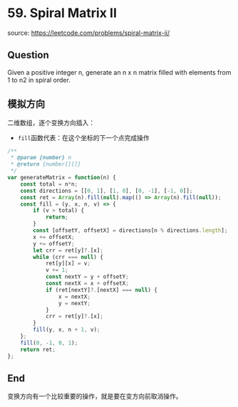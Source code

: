 # 59. Spiral Matrix II

source: <https://leetcode.com/problems/spiral-matrix-ii/>

## Question

Given a positive integer n, generate an n x n matrix filled with elements from 1 to n2 in spiral order.

## 模拟方向

二维数组，逐个变换方向插入：

- `fill`函数代表：在这个坐标的下一个点完成操作

```js
/**
 * @param {number} n
 * @return {number[][]}
 */
var generateMatrix = function(n) {
    const total = n*n;
    const directions = [[0, 1], [1, 0], [0, -1], [-1, 0]];
    const ret = Array(n).fill(null).map(() => Array(n).fill(null));
    const fill = (y, x, n, v) => {
        if (v > total) {
            return;
        }
        const [offsetY, offsetX] = directions[n % directions.length];
        x += offsetX;
        y += offsetY;
        let crr = ret[y]?.[x];
        while (crr === null) {
            ret[y][x] = v;
            v += 1;
            const nextY = y + offsetY;
            const nextX = x + offsetX;
            if (ret[nextY]?.[nextX] === null) {
                x = nextX;
                y = nextY;
            }
            crr = ret[y]?.[x];
        }
        fill(y, x, n + 1, v);
    };
    fill(0, -1, 0, 1);
    return ret;
};
```

## End

变换方向有一个比较重要的操作，就是要在变方向前取消操作。
